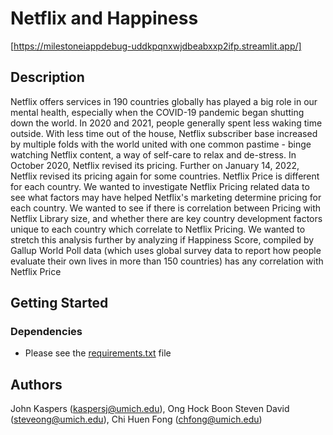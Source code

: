 # Netflix and Happiness

[https://milestoneiappdebug-uddkpqnxwjdbeabxxp2ifp.streamlit.app/]

## Description

Netflix offers services in 190 countries globally has played a big role in our mental health, especially when the COVID-19 pandemic began shutting down the world. In 2020 and 2021, people generally spent less waking time outside. With less time out of the house, Netflix subscriber base increased by multiple folds with the world united with one common pastime - binge watching Netflix content, a way of self-care to relax and de-stress. In October 2020, Netflix revised its pricing. Further on January 14, 2022, Netflix revised its pricing again for some countries. Netflix Price is different for each country. We wanted to investigate Netflix Pricing related data to see what factors may have helped Netflix's marketing determine pricing for each country. We wanted to see if there is correlation between Pricing with Netflix Library size, and whether there are key country development factors unique to each country which correlate to Netflix Pricing. We wanted to stretch this analysis further by analyzing if Happiness Score, compiled by Gallup World Poll data (which uses global survey data to report how people evaluate their own lives in more than 150 countries) has any correlation with Netflix Price

## Getting Started

### Dependencies

* Please see the [requirements.txt](https://github.com/kaspersj/Milestone_I/blob/main/Streamlit/requirements.txt "requirements.txt") file

## Authors


John Kaspers (kaspersj@umich.edu), Ong Hock Boon Steven David (steveong@umich.edu), Chi Huen Fong (chfong@umich.edu)
